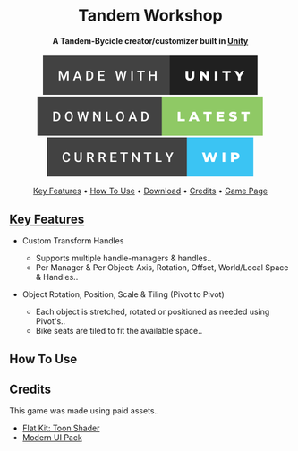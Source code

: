 <h1 align="center">
  Tandem Workshop
</h1>

<h4 align="center">
  A Tandem-Bycicle creator/customizer built in <a href="https://unity.com" target="_blank">Unity</a>
</h4>

<p align="center" dir="auto">
  <img src="/GitHub/made-with-unity.svg" alt="Made with Unity"> <img src="/GitHub/download-latest.svg" alt="Download"> <img src="/GitHub/curretntly-wip.svg" alt="Work In Progress">
</p>

<p align="center" dir="auto">
  <a href="#key-features">Key Features</a> •
  <a href="#how-to-use">How To Use</a> •
  <a href="https://github.com/BugsAreFeatures/tandem-workshop/releases/latest" target="_blank">Download</a> •
  <a href="#credits">Credits</a> •
  <a href="https://bugsarefeatures.itch.io/tandemworkshop"  target="_blank">Game Page</a>
</p>
 
<h2 dir="auto">
  <a id="key-features" class="anchor" aria-hidden="true" href="#key-features">Key Features</a></h2>

* Custom Transform Handles
  * Supports multiple handle-managers & handles..  
  * Per Manager & Per Object: Axis, Rotation, Offset, World/Local Space & Handles..

* Object Rotation, Position, Scale & Tiling (Pivot to Pivot)
  * Each object is stretched, rotated or positioned as needed using Pivot's..
  * Bike seats are tiled to fit the available space..

## How To Use

## Credits
This game was made using paid assets..

* [Flat Kit: Toon Shader](https://assetstore.unity.com/packages/vfx/shaders/flat-kit-toon-shading-and-water-143368)
* [Modern UI Pack](https://assetstore.unity.com/packages/tools/gui/modern-ui-pack-201717)

